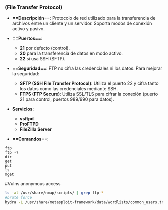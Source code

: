 ### **(File Transfer Protocol)**

- **==Descripción**==: Protocolo de red utilizado para la transferencia de archivos entre un cliente y un servidor. Soporta modos de conexión activo y pasivo.
    
- **==Puertos==**:
    - **21** por defecto (control).
    - **20** para la transferencia de datos en modo activo.
    - **22** si usa SSH (SFTP).
- ==**Seguridad==**: FTP no cifra las credenciales ni los datos. Para mejorar la seguridad:
    - **SFTP (SSH File Transfer Protocol)**: Utiliza el puerto 22 y cifra tanto los datos como las credenciales mediante SSH.
    - **FTPS (FTP Secure)**: Utiliza SSL/TLS para cifrar la conexión (puerto 21 para control, puertos 989/990 para datos).
    
- **Servicios**:
	- **vsftpd**
	- **ProFTPD**
	- **FileZilla Server**

- **==Comandos**==:
```
ftp
ftp -?
dir
get
put
ls
mget
```


#Vulns 
anonymous access
```bash
ls -al /usr/share/nmap/scripts/ | grep ftp-*
#brute force
hydra -L /usr/share/metasploit-framework/data/wordlists/common_users.txt -P /usr/share/metasploit-framework/data/wordlists/unix_passwords.txt 10.10.10.10 -t 4 ftp
``` 

